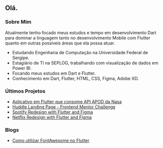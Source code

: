 ## Olá.

### Sobre Mim

 Atualmente tenho focado meus estudos e tempo em desenvolvimento Dart para dominar a linguagem tanto no desenvolvimento Mobile com Flutter quanto em outras possíveis áreas que ela possa atuar.

- Estudando Engenharia de Computação na Universidade Federal de Sergipe.
- Estagiário de TI na SEPLOG, trabalhando com visualização de dados em Power BI.
- Focando meus estudos em Dart e Flutter.
- Conhecimento em Dart, Flutter, HTML, CSS, Figma, Adobe XD.

### Últimos Projetos

- [Aplicativo em Flutter que consome API APOD da Nasa](https://github.com/caiovini64/flutter-apod)
- [Huddle Landing Page - Frontend Mentor Challenge](https://github.com/caiovini64/Huddle-Landing-Page)
- [Spotify Redesign with Flutter and Figma](https://github.com/caiovini64/flutter_spotify_redesign)
- [Netflix Redesign with Flutter and Figma](https://github.com/caiovini64/flutter_NetflixLoginPage)

### Blogs
- [Como utilizar FontAwesome no Flutter](https://medium.com/@caioj3505/como-utilizar-ofontawesome-no-flutter-bc2cd5eb6ba9)

